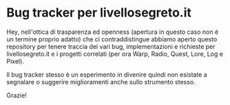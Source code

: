 # Bug tracker per livellosegreto.it
Hey, nell'ottica di trasparenza ed openness (apertura in questo caso non è un termine proprio adatto) che ci contraddistingue abbiamo aperto questo repository per tenere traccia dei vari bug, implementazioni e richieste per livellosegreto.it e i progetti correlati (per ora Warp, Radio, Quest, Lore, Log e Pixel).

Il bug tracker stesso è un esperimento in divenire quindi non esistate a segnalare o suggerire miglioramenti anche sullo strumento stesso.

Grazie!
